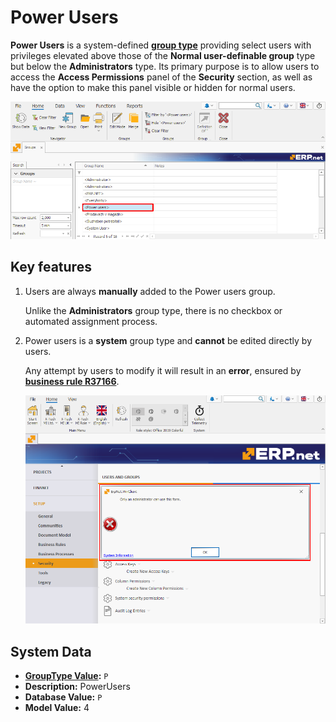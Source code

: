 # Power Users

**Power Users** is a system-defined **[group type](index.md#group-types)** providing select users with privileges elevated above those of the **Normal user-definable group** type but below the **Administrators** type. Its primary purpose is to allow users to access the **Access Permissions** panel of the **Security** section, as well as have the option to make this panel visible or hidden for normal users.

![pictures](pictures/Power_user_group_17_12.png)

## Key features

1. Users are always **manually** added to the Power users group.

   Unlike the **Administrators** group type, there is no checkbox or automated assignment process.

2. Power users is a **system** group type and **cannot** be edited directly by users.

   Any attempt by users to modify it will result in an **error**, ensured by **[business rule R37166](https://docs.erp.net/tech/modules/system/security/system-permissions/manage-access-permissions.html?q=R37166#business-rule-enforcement)**.

   ![pictures](pictures/Error_window_18_12.png)

## System Data

- **[GroupType Value](https://docs.erp.net/model/entities/Systems.Security.Groups.html#grouptype):** `P`
- **Description:** PowerUsers
- **Database Value:** `P`
- **Model Value:** 4
